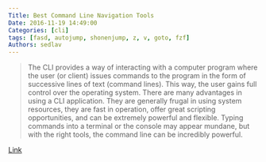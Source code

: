 ```yaml
---
Title: Best Command Line Navigation Tools
Date: 2016-11-19 14:49:00
Categories: [cli]
tags: [fasd, autojump, shonenjump, z, v, goto, fzf]
Authors: sedlav
---
```


> The CLI provides a way of interacting with a computer program where the user (or client) issues commands to the program in the form of successive lines of text (command lines). This way, the user gains full control over the operating system. There are many advantages in using a CLI application. They are generally frugal in using system resources, they are fast in operation, offer great scripting opportunities, and can be extremely powerful and flexible. Typing commands into a terminal or the console may appear mundane, but with the right tools, the command line can be incredibly powerful.

[Link](http://www.linuxlinks.com/article/20160522043330144/NavigationTools.html)
